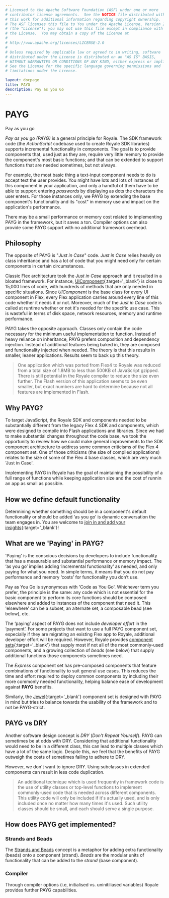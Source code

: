 ```yaml
---
# Licensed to the Apache Software Foundation (ASF) under one or more
# contributor license agreements.  See the NOTICE file distributed with
# this work for additional information regarding copyright ownership.
# The ASF licenses this file to You under the Apache License, Version 2.0
# (the "License"); you may not use this file except in compliance with
# the License.  You may obtain a copy of the License at
# 
# http://www.apache.org/licenses/LICENSE-2.0
# 
# Unless required by applicable law or agreed to in writing, software
# distributed under the License is distributed on an "AS IS" BASIS,
# WITHOUT WARRANTIES OR CONDITIONS OF ANY KIND, either express or implied.
# See the License for the specific language governing permissions and
# limitations under the License.

layout: docpage
title: PAYG
description: Pay as you Go
---
```


# PAYG

Pay as you go

_Pay as you go (PAYG)_ is a general principle for Royale. The SDK framework code (the _ActionScript_ codebase used to create Royale SDK libraries) supports incremental functionality in components. The goal is to provide components that, used just as they are, require very little memory to provide the component's most basic functions; and that can be extended to support functions that are needed sometimes, but not always. 

For example, the most basic thing a text-input component needs to do is accept text the user provides. You might have lots and lots of instances of this component in your application, and only a handful of them have to be able to support entering _passwords_ by displaying as dots the characters the user enters. For those instances only, we PAYG by extending the base component's functionality and its "cost" in memory use and impact on the application's performance.

There may be a small performance or memory cost related to implementing PAYG in the framework, but it saves a ton. Compiler options can also provide some PAYG support with no additional framework overhead.

## Philosophy

The opposite of PAYG is "_Just in Case_" code. _Just in Case_ relies heavily on class inheritance and has a lot of code that you might need only for certain components in certain circumstances. 

Classic Flex architecture took the _Just in Case_ approach and it resulted in a bloated framework. For instance, [UIComponent](https://flex.apache.org/asdoc/mx/core/UIComponent.html){:target='_blank'} is close to 15,000 lines of code, with hundreds of methods that are only needed in specific situations. Since _UIComponent_ is the base class for every UI component in Flex, every Flex application carries around every line of this code whether it needs it or not. Moreover, much of the _Just in Case_ code is called at runtime whether or not it's needed for the specific use case. This is wasteful in terms of disk space, network resources, memory and runtime performance.

PAYG takes the opposite approach. Classes only contain the code necessary for the minimum useful implementation to function. Instead of heavy reliance on inheritance, PAYG prefers composition and dependency injection. Instead of additional features being baked in, they are composed and functionality injected when needed. The theory is that this results in smaller, leaner applications. Results seem to back up this theory.

> One application which was ported from Flex4 to Royale was reduced from a total size of 1.8MB to less than 500KB of JavaScript gzipped. There is still potential in the Royale compiler to reduce the size even further. The Flash version of this application seems to be even smaller, but exact numbers are hard to determine because not all features are implemented in Flash.

## Why PAYG?

To target JavaScript, the Royale SDK and components needed to be substantially different from the legacy Flex 4 SDK and components, which were designed to compile into Flash applications and libraries. Since we had to make substantial changes throughout the code base, we took the opportunity to review how we could make general improvements to the SDK component architecture to address some common criticisms of the Flex 4 component set. One of those criticisms (the size of compiled applications) relates to the size of some of the Flex 4 base classes, which are very much 'Just in Case'. 

Implementing PAYG in Royale has the goal of maintaining the possibility of a full range of functions while keeping application size and the cost of runnin an app as small as possible.

## How we define default functionality

Determining whether something should be in a component's default functionality or should be added ‘as you go’ is dynamic conversation the team engages in. You are welcome to [join in and add your insights](https://royale.apache.org/mailing-lists/){:target='_blank'}!

## What are we 'Paying' in PAYG?

'Paying' is the conscious decisions by developers to include functionality that has a measurable and substantial performance or memory impact. The ‘as you go’ implies adding ‘incremental functionality’ as needed, and only paying for what you need. In simple terms, it means that you do not pay performance and memory ‘costs’ for functionality you don’t use.

Pay as You Go is synonymous with 'Code as You Go'. Whichever term you prefer, the principle is the same: any code which is not essential for the basic component to perform its core functions should be composed elsewhere and added to instances of the component that need it. This 'elsewhere' can be a subset, an alternate set, a composable bead (see below),  etc. 

The ‘paying’ aspect of PAYG does not include _developer effort_ in the ‘payment’. For some projects that want to use a full PAYG component set, especially if they are migrating an existing Flex app to Royale, additional developer effort will be required. However, Royale provides [component sets](https://apache.github.io/royale-docs/component-sets.html){:target='_blank'} that supply most if not all of the most commonly-used components, and a growing collection of _beads_ (see below) that supply additional functions those components sometimes need.

The _Express_ component set has pre-composed components that feature combinations of functionality to suit general use cases. This reduces the time and effort required to deploy common components by including their more commonly needed functionality, helping balance ease of development against __PAYG__ benefits.

Similarly, the [Jewel](component-sets/jewel.html){:target='_blank'} component set is designed with PAYG in mind but tries to balance towards the usability of the framework and to not be PAYG-strict. 

## PAYG vs DRY

Another software design concept is _DRY_ (_Don't Repeat Yourself_). PAYG can sometimes be at odds with DRY. Considering that additional functionality would need to be in a different class, this can lead to multiple classes which have a lot of the same logic. Despite this, we feel that the benefits of PAYG outweigh the costs of sometimes failing to adhere to DRY.

However, we don't want to ignore DRY. Using subclasses in extended components can result in less code duplication.

> An additional technique which is used frequently in framework code is the use of utility classes or top-level functions to implement commonly-used code that is needed across different components. This utility code will only be included if it's actually used, and is only included once no matter how many times it's used. Such utility classes should be small, and each should serve a single purpose.

## How does PAYG get implemented?

### Strands and Beads

The [Strands and Beads](features/strands-and-beads.html) concept is a metaphor for adding extra functionality (beads) onto a component (strand). _Beads_ are the modular units of functionality that can be added to the _strand_ (base component).
 
### Compiler

Through compiler options (i.e, initialised vs. uninitiliased variables) Royale provides further PAYG capabilities.
